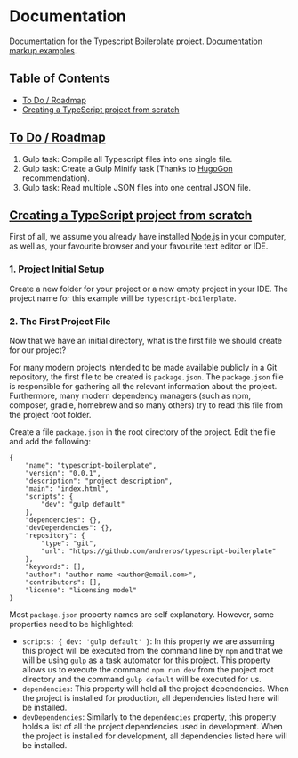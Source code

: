 # Documentation

Documentation for the Typescript Boilerplate project. [Documentation markup examples](examples.md).


## Table of Contents

*  [To Do / Roadmap](#roadmap)
*  [Creating a TypeScript project from scratch](#creating-project)


## [To Do / Roadmap](#roadmap)

1. Gulp task: Compile all Typescript files into one single file.
1. Gulp task: Create a Gulp Minify task (Thanks to [HugoGon](https://github.com/HugoGon) recommendation).
1. Gulp task: Read multiple JSON files into one central JSON file.


## [Creating a TypeScript project from scratch](#creating-project)

First of all, we assume you already have installed [Node.js](https://nodejs.org/en/download/) in your computer, as well 
as, your favourite browser and your favourite text editor or IDE.

### 1. Project Initial Setup

Create a new folder for your project or a new empty project in your IDE. The project name for this example will be 
`typescript-boilerplate`. 


### 2. The First Project File 

Now that we have an initial directory, what is the first file we should create for our project?

For many modern projects intended to be made available publicly in a Git repository, the first file to be created is 
`package.json`. The `package.json` file is responsible for gathering all the relevant information about the project.
Furthermore, many modern dependency managers (such as npm, composer, gradle, homebrew and so many others) try to read 
this file from the project root folder.

Create a file `package.json` in the root directory of the project. Edit the file and add the following:

```
{
    "name": "typescript-boilerplate",
    "version": "0.0.1",
    "description": "project description",
    "main": "index.html",
    "scripts": {
        "dev": "gulp default"
    },
    "dependencies": {},
    "devDependencies": {},
    "repository": {
        "type": "git",
        "url": "https://github.com/andreros/typescript-boilerplate"
    },
    "keywords": [],
    "author": "author name <author@email.com>",
    "contributors": [],
    "license": "licensing model"
}
```

Most `package.json` property names are self explanatory. However, some properties need to be highlighted:
* `scripts: { dev: 'gulp default' }`: In this property we are assuming this project will be executed from the command 
line by `npm` and that we will be using `gulp` as a task automator for this project. This property allows us to execute
the command `npm run dev` from the project root directory and the command `gulp default` will be executed for us.
* `dependencies`: This property will hold all the project dependencies. When the project is installed for production,
all dependencies listed here will be installed.
* `devDependencies`: Similarly to the `dependencies` property, this property holds a list of all the project dependencies
used in development. When the project is installed for development, all dependencies listed here will be installed.

